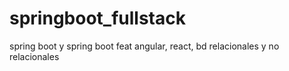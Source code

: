 # springboot_fullstack
spring boot y spring boot feat angular, react, bd relacionales y no relacionales
